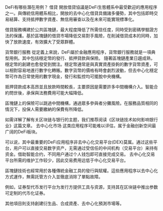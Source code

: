 DeFi有哪些潛在用例？
借貸
開放借貸協議是DeFi生態體系中最受歡迎的應用程序之一。與傳統信用體系相比，開放的去中心化借貸具備諸多優勢，其中包括即時交易結算、支持抵押數字資產、無信用審查以及在未來可能實現標準化。

借貸服務構建於公共區塊鏈，最大程度降低了所需信任度，同時受到密碼學驗證方法的保護。基於區塊鏈的借貸市場降低交易對手風險，在削減借貸成本的同時，加快了放款速度，有效擴大了受眾群體。

貨幣銀行服務
從定義上來說，DeFi屬於金融應用程序，貨幣銀行服務就是一項典型用例。其中包括穩定幣的發行、抵押貸款與保險。
隨著區塊鏈產業日趨成熟，穩定幣的創建也愈發受到關注。穩定幣通常是與真實資產掛鉤的數字貨幣資產，可以相對容易地進行數字化轉賬。數字貨幣的價格有時會劇烈波動，但去中心化穩定幣可作為日常使用的數字現金，發行和監控均可擺脫中央機構。

抵押貸款成本高昂並且放款時間較長，主要原因是需要許多中間機構介入。智能合約問世後，承保與法務費用可能大幅降低。

區塊鏈上的保險可以跳過中間機構，通過眾多參與者分攤風險。在服務品質相同的情況下，投保人需要繳納的保費有所降低。

如需详解了解有关区块链与银行的主题，我们推荐阅读《区块链技术如何影响银行业》这篇文章。
去中心化市场
这类应用程序可能难以评估，属于金融创新空间最广阔的DeFi板块。

可以说，其中最重要的DeFi应用程序非去中心化交易平台(DEX)莫属。通过这些平台，用户可以直接交易数字资产，无需通过受信任的中间机构（交易平台）来持有资金。借助智能合约，不同用户通过个人钱包即可直接完成交易。
去中心化交易平台所需的维护工作较少，因此交易费用远低于中心化交易平台。

區塊鏈技術也經常用於各種傳統金融工具的發行與賦權。這些應用程序以去中心化方式運作，無需託管方介入並徹底消除了單點故障。

例如，证券型代币发行平台为发行方提供工具与资源，支持其在区块链中推出参数可定制的代币化证券。

其他項目則支持創建衍生品、合成資產、去中心化預測市場等。
